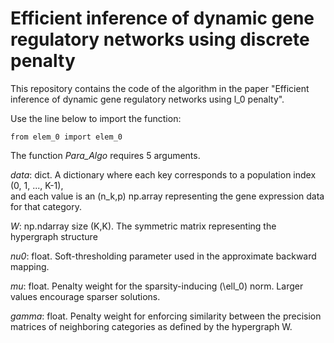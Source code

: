 # Efficient inference of dynamic gene regulatory networks using discrete penalty

This repository contains the code of the algorithm in the paper "Efficient inference of dynamic gene regulatory networks using l_0 penalty".


Use the line below to import the function:
```
from elem_0 import elem_0
```

The function *Para_Algo* requires 5 arguments.

*data*: dict.
        A dictionary where each key corresponds to a population index (0, 1, ..., K-1),  
        and each value is an (n_k,p) np.array representing the gene expression data for that category.

        
   *W*: np.ndarray size (K,K).
        The symmetric matrix representing the hypergraph structure
        
 *nu0*: float.
        Soft-thresholding parameter used in the approximate backward mapping.
        
  *mu*: float.
        Penalty weight for the sparsity-inducing \(\ell_0\) norm. Larger values encourage sparser solutions.
        
*gamma*: float.
        Penalty weight for enforcing similarity between the precision matrices of neighboring categories
        as defined by the hypergraph W.

